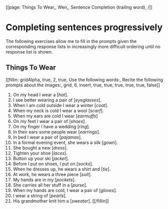 [[page: Things To Wear,, Wen,, Sentence Completion (trailing word), /]]

# Completing sentences progressively
The following exercises allow me to fill in the prompts given the corresponding response lists in increasingly more difficult ordering until no response list is shown.
## Things To Wear
[[fillin: gridAlpha, true, 2, true, Use the following words:, Recite the following prompts about the images:, grid, 6, insert, true, true, true, true, true, false]]
1. On my head I wear a [_hat_].
1. I see better wearing a pair of [_eyeglasses_].
1. When I am cold outside I wear a winter [_coat_].
1. When my neck is cold I wear a wool [_scarf_].
1. When my ears are cold I wear [_earmuffs_]
1. On my feet I wear a pair of [_shoes_].
1. On my finger I have a wedding [_ring_].
1. In their ears some people wear [_earrings_].
1. In bed I wear a pair of [_pajamas_].
1. In a formal evening event, she wears a silk [_gown_].
1. She bought a new [_dress_].
1. Tighten your shoe [_laces_].
1. Button up your ski [_jacket_].
1. Before I put on shoes, I put on [_socks_].
1. When he dresses up, he wears a shirt and [_tie_].
1. At work, he wears a three piece [_suit_].
1. My hands are in my [_pockets_].
1. She carries all her stuff in a [_purse_].
1. When my hands are cold, I wear a pair of [_gloves_].
1. I wear a string of [_pearls_].
1. His grandmother knit him a [_sweater_].
[[/fillin]]
